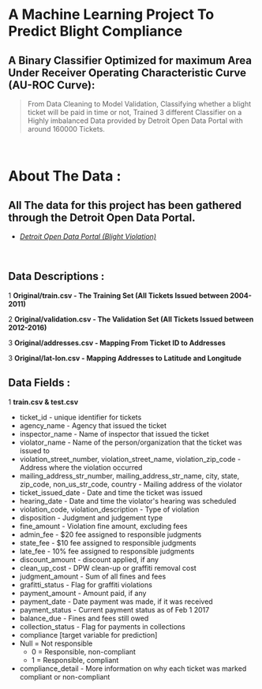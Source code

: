 # A Machine Learning Project To Predict Blight Compliance

## A Binary Classifier Optimized for maximum Area Under Receiver Operating Characteristic Curve (AU-ROC Curve):
>  From Data Cleaning to Model Validation, Classifying whether a blight ticket will be paid in time or not, Trained 3 different Classifier on a Highly imbalanced Data provided by Detroit Open Data Portal with around 160000 Tickets.
<br />

# About The Data :

## All The data for this project has been gathered through the Detroit Open Data Portal.

- *[Detroit Open Data Portal (Blight Violation)](https://data.detroitmi.gov/datasets/blight-violations)*
<br />

## Data Descriptions :

1 **Original/train.csv - The Training Set (All Tickets Issued between 2004-2011)** 
<br />

2 **Original/validation.csv - The Validation Set (All Tickets Issued between 2012-2016)**
<br />

3 **Original/addresses.csv - Mapping From Ticket ID to Addresses**
<br />

3 **Original/lat-lon.csv - Mapping  Addresses to Latitude and Longitude**
<br />

## Data Fields :

1 **train.csv & test.csv**

- ticket_id - unique identifier for tickets
- agency_name - Agency that issued the ticket
- inspector_name - Name of inspector that issued the ticket
- violator_name - Name of the person/organization that the ticket was issued to
- violation_street_number, violation_street_name, violation_zip_code - Address where the violation occurred
- mailing_address_str_number, mailing_address_str_name, city, state, zip_code, non_us_str_code, country - Mailing address of the violator
- ticket_issued_date - Date and time the ticket was issued
- hearing_date - Date and time the violator's hearing was scheduled
- violation_code, violation_description - Type of violation
- disposition - Judgment and judgement type
- fine_amount - Violation fine amount, excluding fees
- admin_fee - $20 fee assigned to responsible judgments
- state_fee - $10 fee assigned to responsible judgments
- late_fee - 10% fee assigned to responsible judgments
- discount_amount - discount applied, if any
- clean_up_cost - DPW clean-up or graffiti removal cost
- judgment_amount - Sum of all fines and fees
- grafitti_status - Flag for graffiti violations
- payment_amount - Amount paid, if any
- payment_date - Date payment was made, if it was received
- payment_status - Current payment status as of Feb 1 2017
- balance_due - Fines and fees still owed
- collection_status - Flag for payments in collections
- compliance [target variable for prediction] 
-  Null = Not responsible
    - 0 = Responsible, non-compliant
    - 1 = Responsible, compliant
- compliance_detail - More information on why each ticket was marked compliant or non-compliant
